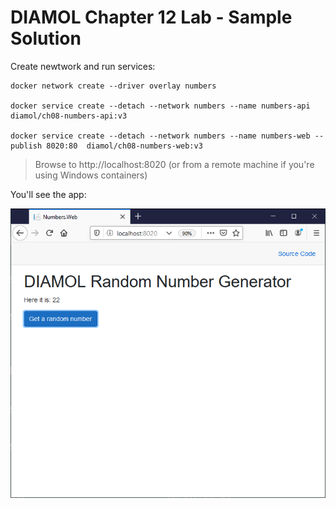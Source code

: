 # DIAMOL Chapter 12 Lab - Sample Solution

Create newtwork and run services:

```
docker network create --driver overlay numbers

docker service create --detach --network numbers --name numbers-api diamol/ch08-numbers-api:v3

docker service create --detach --network numbers --name numbers-web --publish 8020:80  diamol/ch08-numbers-web:v3
```

> Browse to http://localhost:8020 (or from a remote machine if you're using Windows containers)

You'll see the app:

![](solution.png)
